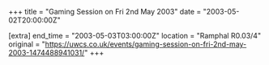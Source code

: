 +++
title = "Gaming Session on Fri 2nd May 2003"
date = "2003-05-02T20:00:00Z"

[extra]
end_time = "2003-05-03T03:00:00Z"
location = "Ramphal R0.03/4"
original = "https://uwcs.co.uk/events/gaming-session-on-fri-2nd-may-2003-1474488941031/"
+++



